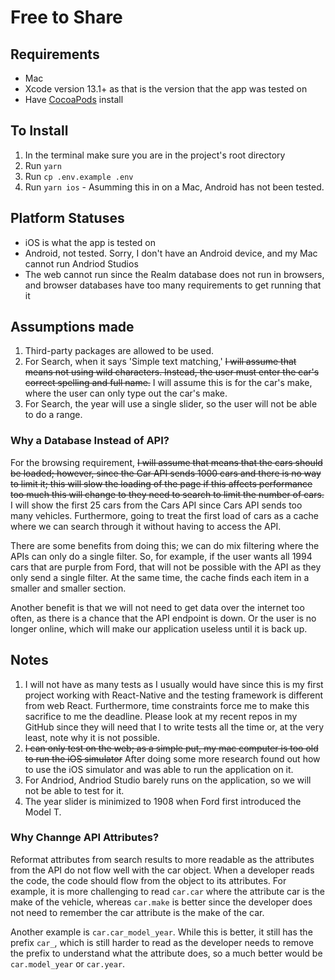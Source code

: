 # Free to Share

## Requirements

- Mac
- Xcode version 13.1+ as that is the version that the app was tested on
- Have [CocoaPods](https://cocoapods.org) install

## To Install

 1. In the terminal make sure you are in the project's root directory
 2. Run `yarn`
 3. Run `cp .env.example .env`
 4. Run `yarn ios` - Asumming this in on a Mac, Android has not been tested.

## Platform Statuses

- iOS is what the app is tested on
- Android, not tested. Sorry, I don't have an Android device, and my Mac cannot run Andriod Studios
- The web cannot run since the Realm database does not run in browsers, and browser databases have too many requirements to get running that it

## Assumptions made

  1. Third-party packages are allowed to be used.
  2. For Search, when it says 'Simple text matching,' ~~I will assume that means not using wild characters. Instead, the user must enter the car's correct spelling and full name.~~ I will assume this is for the car's make, where the user can only type out the car's make.
  3. For Search, the year will use a single slider, so the user will not be able to do a range.


### Why a Database Instead of API?

  For the browsing requirement, ~~I will assume that means that the cars should be loaded; however, since the Car API sends 1000 cars and there is no way to limit it; this will slow the loading of the page if this affects performance too much this will change to they need to search to limit the number of cars.~~ I will show the first 25 cars from the Cars API since Cars API sends too many vehicles. Furthermore, going to treat the first load of cars as a cache where we can search through it without having to access the API.

  There are some benefits from doing this; we can do mix filtering where the APIs can only do a single filter. So, for example, if the user wants all 1994 cars that are purple from Ford, that will not be possible with the API as they only send a single filter. At the same time, the cache finds each item in a smaller and smaller section.

  Another benefit is that we will not need to get data over the internet too often, as there is a chance that the API endpoint is down. Or the user is no longer online, which will make our application useless until it is back up.

## Notes

  1. I will not have as many tests as I usually would have since this is my first project working with React-Native and the testing framework is different from web React. Furthermore, time constraints force me to make this sacrifice to me the deadline. Please look at my recent repos in my GitHub since they will need that I to write tests all the time or, at the very least, note why it is not possible.
  2. ~~I can only test on the web; as a simple put, my mac computer is too old to run the iOS simulator~~ After doing some more research found out how to use the iOS simulator and was able to run the application on it.
  3. For Andriod, Andriod Studio barely runs on the application, so we will not be able to test for it.
  4. The year slider is minimized to 1908 when Ford first introduced the Model T.

### Why Channge API Attributes?

  Reformat attributes from search results to more readable as the attributes from the API do not flow well with the car object. When a developer reads the code, the code should flow from the object to its attributes. For example, it is more challenging to read `car.car` where the attribute car is the make of the vehicle, whereas `car.make` is better since the developer does not need to remember the car attribute is the make of the car.

  Another example is `car.car_model_year`. While this is better, it still has the prefix `car_`, which is still harder to read as the developer needs to remove the prefix to understand what the attribute does, so a much better would be `car.model_year` or `car.year`.
